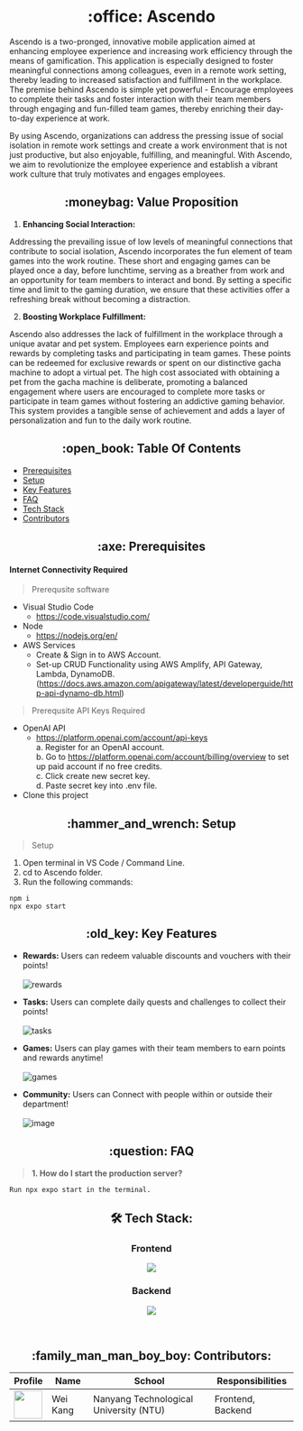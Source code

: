 <h1 align="center"> :office: Ascendo</h1>

Ascendo is a two-pronged, innovative mobile application aimed at enhancing employee experience and increasing work efficiency through the means of gamification. This application is especially designed to foster meaningful connections among colleagues, even in a remote work setting, thereby leading to increased satisfaction and fulfillment in the workplace. The premise behind Ascendo is simple yet powerful - Encourage employees to complete their tasks and foster interaction with their team members through engaging and fun-filled team games, thereby enriching their day-to-day experience at work.

By using Ascendo, organizations can address the pressing issue of social isolation in remote work settings and create a work environment that is not just productive, but also enjoyable, fulfilling, and meaningful. With Ascendo, we aim to revolutionize the employee experience and establish a vibrant work culture that truly motivates and engages employees.


<h2 align = "center"> :moneybag:	Value Proposition </h2>

1. <strong>Enhancing Social Interaction: </strong>

Addressing the prevailing issue of low levels of meaningful connections that contribute to social isolation, Ascendo incorporates the fun element of team games into the work routine. These short and engaging games can be played once a day, before lunchtime, serving as a breather from work and an opportunity for team members to interact and bond. By setting a specific time and limit to the gaming duration, we ensure that these activities offer a refreshing break without becoming a distraction.

2. <strong> Boosting Workplace Fulfillment: </strong>

Ascendo also addresses the lack of fulfillment in the workplace through a unique avatar and pet system. Employees earn experience points and rewards by completing tasks and participating in team games. These points can be redeemed for exclusive rewards or spent on our distinctive gacha machine to adopt a virtual pet. The high cost associated with obtaining a pet from the gacha machine is deliberate, promoting a balanced engagement where users are encouraged to complete more tasks or participate in team games without fostering an addictive gaming behavior. This system provides a tangible sense of achievement and adds a layer of personalization and fun to the daily work routine.

<h2 align = "center"> :open_book: Table Of Contents </h2>

- [Prerequisites](#prerequisites) <br/>
- [Setup](#setup) <br/>
- [Key Features](#key-features) <br/>
- [FAQ](#faq) <br/>
- [Tech Stack](#tech-stack) <br/>
- [Contributors](#contributors) <br/>

<h2 align="center" id = "prerequisites"> :axe:	Prerequisites</h2>

#### Internet Connectivity Required
> Prerequsite software
* Visual Studio Code
  + https://code.visualstudio.com/
* Node
  + https://nodejs.org/en/
* AWS Services
  + Create & Sign in to AWS Account.
  + Set-up CRUD Functionality using AWS Amplify, API Gateway, Lambda, DynamoDB. (https://docs.aws.amazon.com/apigateway/latest/developerguide/http-api-dynamo-db.html)
    
> Prerequsite API Keys Required
* OpenAI API 
  + https://platform.openai.com/account/api-keys <br/>
    a. Register for an OpenAI account. <br/>
    b. Go to https://platform.openai.com/account/billing/overview to set up paid account if no free credits.<br/>
    c. Click create new secret key. <br/>
    d. Paste secret key into .env file.  <br/>
* Clone this project

<h2 align="center" id = "setup"> :hammer_and_wrench:	Setup</h2>

>Setup

1. Open terminal in VS Code / Command Line.
2. cd to Ascendo folder.
3. Run the following commands:
```
npm i
npx expo start
```

<h2 align="center" id = "key-features"> :old_key:	Key Features</h2>

- **Rewards:** Users can redeem valuable discounts and vouchers with their points! <br/><br/>
![rewards](https://github.com/weikangg/Ascendo/assets/95838788/cba1f51a-897c-4092-bd62-2a35248cd145)

- **Tasks:** Users can complete daily quests and challenges to collect their points! <br/><br/>
![tasks](https://github.com/weikangg/Ascendo/assets/95838788/09659b1e-b433-42ad-b86c-24f97bb82329)

- **Games:** Users can play games with their team members to earn points and rewards anytime! <br/><br/>
![games](https://github.com/weikangg/Ascendo/assets/95838788/4282d17f-a11f-42a9-80fc-45eaafca9068)

- **Community:** Users can Connect with people within or outside their department! <br/><br/>
![image](https://github.com/weikangg/Ascendo/assets/95838788/0d7e546f-3247-475e-ba2a-91199b960fc6)

<h2 align="center" id = "faq" > :question: FAQ</h2>

> <strong>1. How do I start the production server?</strong>
```
Run npx expo start in the terminal.
```

<h2 align="center" id = "tech-stack"> 🛠 Tech Stack:</h2>

<div align="center">
  <h3>Frontend</h3>
  <p>
    <a href="https://skillicons.dev">
      <img src="https://skillicons.dev/icons?i=js,react" />
    </a>
  </p>
  <h3>Backend</h3>
  <p>
    <a href="https://skillicons.dev">
      <img src="https://skillicons.dev/icons?i=dynamodb,aws" />
    </a>
  </p>
  <br />
</div>

<h2 align="center" id = "contributors"> :family_man_man_boy_boy: Contributors:</h2>

| Profile                                                                                                                            | Name             | School                                 | Responsibilities
| ---------------------------------------------------------------------------------------------------------------------------------- | ---------------- | -------------------------------------- | ------------------------------ |
| <a href='https://github.com/weikangg' title='weikangg'> <img src='https://github.com/weikangg.png' height='50' width='50'/></a>       | Wei Kang           | Nanyang Technological University (NTU) | Frontend, Backend |
